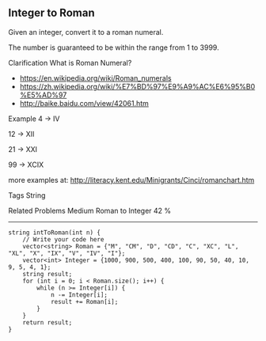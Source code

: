 ## Integer to Roman ##

Given an integer, convert it to a roman numeral.

The number is guaranteed to be within the range from 1 to 3999.

Clarification
What is Roman Numeral?

- https://en.wikipedia.org/wiki/Roman_numerals
- https://zh.wikipedia.org/wiki/%E7%BD%97%E9%A9%AC%E6%95%B0%E5%AD%97
- http://baike.baidu.com/view/42061.htm

Example
4 -> IV

12 -> XII

21 -> XXI

99 -> XCIX

more examples at: http://literacy.kent.edu/Minigrants/Cinci/romanchart.htm

Tags 
String

Related Problems 
Medium Roman to Integer 42 %

----------
    string intToRoman(int n) {
        // Write your code here
        vector<string> Roman = {"M", "CM", "D", "CD", "C", "XC", "L", "XL", "X", "IX", "V", "IV", "I"};
        vector<int> Integer = {1000, 900, 500, 400, 100, 90, 50, 40, 10, 9, 5, 4, 1};
        string result;
        for (int i = 0; i < Roman.size(); i++) {
            while (n >= Integer[i]) {
                n -= Integer[i];
                result += Roman[i];
            }
        }
        return result;
    }